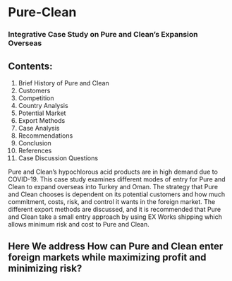 # Pure-Clean
### Integrative Case Study on Pure and Clean’s Expansion Overseas

## Contents:
1. Brief History of Pure and Clean
2. Customers
3. Competition 
4. Country Analysis
5. Potential Market
6. Export Methods
7. Case Analysis
8. Recommendations
9. Conclusion
10. References
11. Case Discussion Questions


Pure and Clean’s hypochlorous acid products are in high demand due to COVID-19. This case study
examines different modes of entry for Pure and Clean to expand overseas into Turkey and Oman. The
strategy that Pure and Clean chooses is dependent on its potential customers and how much commitment,
costs, risk, and control it wants in the foreign market. The different export methods are discussed, and it is
recommended that Pure and Clean take a small entry approach by using EX Works shipping which allows
minimum risk and cost to Pure and Clean.



## Here We address How can Pure and Clean enter foreign markets while maximizing profit and minimizing risk?


